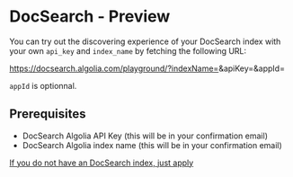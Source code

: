 # DocSearch - Preview


You can try out the discovering experience of your DocSearch index with your own `api_key` and `index_name` by fetching the following URL:

https://docsearch.algolia.com/playground/?indexName=<indexName>&apiKey=<apiKey>&appId=<appId>

`appId` is optionnal.

## Prerequisites

- DocSearch Algolia API Key (this will be in your confirmation email)
- DocSearch Algolia index name (this will be in your confirmation email)

[If you do not have an DocSearch index, just apply](https://docsearch.algolia.com/apply/)
